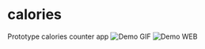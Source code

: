 # calories
Prototype calories counter app
![Demo GIF](https://i.imgur.com/R0MrsLL.gif)
![Demo WEB](https://calories.lectral.now.sh/)

